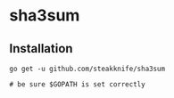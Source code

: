 # sha3sum

## Installation

    go get -u github.com/steakknife/sha3sum

    # be sure $GOPATH is set correctly
